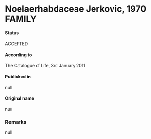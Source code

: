 Noelaerhabdaceae Jerkovic, 1970 FAMILY
=======

#### Status
ACCEPTED

#### According to
The Catalogue of Life, 3rd January 2011

#### Published in
null

#### Original name
null

### Remarks
null
